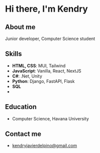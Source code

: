 # Hi there, I'm Kendry

## About me
Junior developer, Computer Science student

## Skills
- **HTML, CSS**: MUI, Tailwind
- **JavaScript**: Vanilla, React, NextJS
- **C#**: .Net, Unity
- **Python**: Django, FastAPI, Flask
- **SQL**
- 
## Education
- Computer Science, Havana University

## Contact me
- kendryjavierdelpino@gmail.com

<!--
**CyberKen10/CyberKen10** is a ✨ _special_ ✨ repository because its `README.md` (this file) appears on your GitHub profile.

Here are some ideas to get you started:

- 🔭 I’m currently working on ...
- 🌱 I’m currently learning ...
- 👯 I’m looking to collaborate on ...
- 🤔 I’m looking for help with ...
- 💬 Ask me about ...
- 📫 How to reach me: ...
- 😄 Pronouns: ...
- ⚡ Fun fact: ...
-->
